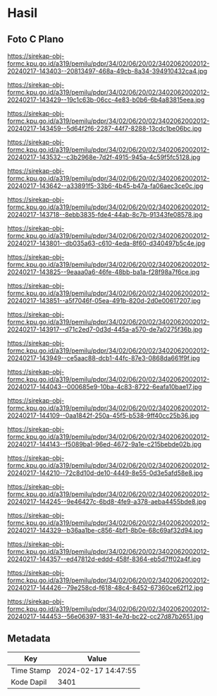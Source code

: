 # Hasil

## Foto C Plano

https://sirekap-obj-formc.kpu.go.id/a319/pemilu/pdpr/34/02/06/20/02/3402062002012-20240217-143403--20813497-468a-49cb-8a34-394910432ca4.jpg

https://sirekap-obj-formc.kpu.go.id/a319/pemilu/pdpr/34/02/06/20/02/3402062002012-20240217-143429--19c1c63b-06cc-4e83-b0b6-6b4a83815eea.jpg

https://sirekap-obj-formc.kpu.go.id/a319/pemilu/pdpr/34/02/06/20/02/3402062002012-20240217-143459--5d64f2f6-2287-44f7-8288-13cdc1be06bc.jpg

https://sirekap-obj-formc.kpu.go.id/a319/pemilu/pdpr/34/02/06/20/02/3402062002012-20240217-143532--c3b2968e-7d2f-4915-945a-4c59f5fc5128.jpg

https://sirekap-obj-formc.kpu.go.id/a319/pemilu/pdpr/34/02/06/20/02/3402062002012-20240217-143642--a33891f5-33b6-4b45-b47a-fa06aec3ce0c.jpg

https://sirekap-obj-formc.kpu.go.id/a319/pemilu/pdpr/34/02/06/20/02/3402062002012-20240217-143718--8ebb3835-fde4-44ab-8c7b-91343fe08578.jpg

https://sirekap-obj-formc.kpu.go.id/a319/pemilu/pdpr/34/02/06/20/02/3402062002012-20240217-143801--db035a63-c610-4eda-8f60-d340497b5c4e.jpg

https://sirekap-obj-formc.kpu.go.id/a319/pemilu/pdpr/34/02/06/20/02/3402062002012-20240217-143825--9eaaa0a6-46fe-48bb-ba1a-f28f98a7f6ce.jpg

https://sirekap-obj-formc.kpu.go.id/a319/pemilu/pdpr/34/02/06/20/02/3402062002012-20240217-143851--a5f7046f-05ea-491b-820d-2d0e00617207.jpg

https://sirekap-obj-formc.kpu.go.id/a319/pemilu/pdpr/34/02/06/20/02/3402062002012-20240217-143917--d71c2ed7-0d3d-445a-a570-de7a0275f36b.jpg

https://sirekap-obj-formc.kpu.go.id/a319/pemilu/pdpr/34/02/06/20/02/3402062002012-20240217-143949--ce5aac88-dcb1-44fc-87e3-0868da661f9f.jpg

https://sirekap-obj-formc.kpu.go.id/a319/pemilu/pdpr/34/02/06/20/02/3402062002012-20240217-144043--000685e9-10ba-4c83-8722-6eafa10bae17.jpg

https://sirekap-obj-formc.kpu.go.id/a319/pemilu/pdpr/34/02/06/20/02/3402062002012-20240217-144109--0aa1842f-250a-45f5-b538-9ff40cc25b36.jpg

https://sirekap-obj-formc.kpu.go.id/a319/pemilu/pdpr/34/02/06/20/02/3402062002012-20240217-144143--f5089ba1-96ed-4672-9a1e-c215bebde02b.jpg

https://sirekap-obj-formc.kpu.go.id/a319/pemilu/pdpr/34/02/06/20/02/3402062002012-20240217-144210--72c8d10d-de10-4449-8e55-0d3e5afd58e8.jpg

https://sirekap-obj-formc.kpu.go.id/a319/pemilu/pdpr/34/02/06/20/02/3402062002012-20240217-144245--9e46427c-6bd8-4fe9-a378-aeba4455bde8.jpg

https://sirekap-obj-formc.kpu.go.id/a319/pemilu/pdpr/34/02/06/20/02/3402062002012-20240217-144329--b36aa1be-c856-4bf1-8b0e-68c69af32d94.jpg

https://sirekap-obj-formc.kpu.go.id/a319/pemilu/pdpr/34/02/06/20/02/3402062002012-20240217-144357--ed47812d-eddd-458f-8364-eb5d7ff02a4f.jpg

https://sirekap-obj-formc.kpu.go.id/a319/pemilu/pdpr/34/02/06/20/02/3402062002012-20240217-144426--79e258cd-f618-48c4-8452-67360ce62f12.jpg

https://sirekap-obj-formc.kpu.go.id/a319/pemilu/pdpr/34/02/06/20/02/3402062002012-20240217-144453--56e06397-1831-4e7d-bc22-cc27d87b2651.jpg


## Metadata

| Key        | Value               |
| ---------- | ------------------- |
| Time Stamp | 2024-02-17 14:47:55 |
| Kode Dapil | 3401                |



